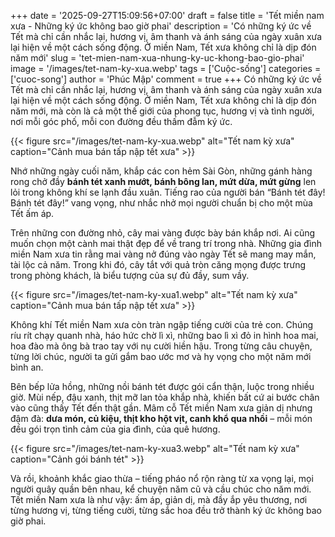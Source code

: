 +++
date = '2025-09-27T15:09:56+07:00'
draft = false
title = 'Tết miền nam xưa - Những ký ức không bao giờ phai'
description = 'Có những ký ức về Tết mà chỉ cần nhắc lại, hương vị, âm thanh và ánh sáng của ngày xuân xưa lại hiện về một cách sống động. Ở miền Nam, Tết xưa không chỉ là dịp đón năm mới'
slug = 'tet-mien-nam-xua-nhung-ky-uc-khong-bao-gio-phai'
image = '/images/tet-nam-ky-xua.webp'
tags = ['Cuộc-sống']
categories = ['cuoc-song']
author = 'Phúc Mập'
comment = true
+++
Có những ký ức về Tết mà chỉ cần nhắc lại, hương vị, âm thanh và ánh sáng của ngày xuân xưa lại hiện về một cách sống động. Ở miền Nam, Tết xưa không chỉ là dịp đón năm mới, mà còn là cả một thế giới của phong tục, hương vị và tình người, nơi mỗi góc phố, mỗi con đường đều thấm đẫm ký ức.

{{< figure src="/images/tet-nam-ky-xua.webp" alt="Tết nam kỳ xưa" caption="Cảnh mua bán tấp nập tết xưa" >}}

Nhớ những ngày cuối năm, khắp các con hẻm Sài Gòn, những gánh hàng rong chở đầy **bánh tét xanh mướt, bánh bông lan, mứt dừa, mứt gừng** len lỏi trong không khí se lạnh đầu xuân. Tiếng rao của người bán “Bánh tét đây! Bánh tét đây!” vang vọng, như nhắc nhở mọi người chuẩn bị cho một mùa Tết ấm áp.

Trên những con đường nhỏ, cây mai vàng được bày bán khắp nơi. Ai cũng muốn chọn một cành mai thật đẹp để về trang trí trong nhà. Những gia đình miền Nam xưa tin rằng mai vàng nở đúng vào ngày Tết sẽ mang may mắn, tài lộc cả năm. Trong khi đó, cây tắt với quả tròn căng mọng được trưng trong phòng khách, là biểu tượng của sự đủ đầy, sum vầy.

{{< figure src="/images/tet-nam-ky-xua1.webp" alt="Tết nam kỳ xưa" caption="Cảnh mua bán tấp nập tết xưa" >}}

Không khí Tết miền Nam xưa còn tràn ngập tiếng cười của trẻ con. Chúng ríu rít chạy quanh nhà, háo hức chờ lì xì, những bao lì xì đỏ in hình hoa mai, hoa đào mà ông bà trao tay với nụ cười hiền hậu. Trong từng câu chuyện, từng lời chúc, người ta gửi gắm bao ước mơ và hy vọng cho một năm mới bình an.

Bên bếp lửa hồng, những nồi bánh tét được gói cẩn thận, luộc trong nhiều giờ. Mùi nếp, đậu xanh, thịt mỡ lan tỏa khắp nhà, khiến bất cứ ai bước chân vào cũng thấy Tết đến thật gần. Mâm cỗ Tết miền Nam xưa giản dị nhưng đậm đà: **dưa món, củ kiệu, thịt kho hột vịt, canh khổ qua nhồi** – mỗi món đều gói trọn tình cảm của gia đình, của quê hương.

{{< figure src="/images/tet-nam-ky-xua3.webp" alt="Tết nam kỳ xưa" caption="Cảnh gói bánh tét" >}}

Và rồi, khoảnh khắc giao thừa – tiếng pháo nổ rộn ràng từ xa vọng lại, mọi người quây quần bên nhau, kể chuyện năm cũ và cầu chúc cho năm mới. Tết miền Nam xưa là như vậy: ấm áp, giản dị, mà đầy ắp yêu thương, nơi từng hương vị, từng tiếng cười, từng sắc hoa đều trở thành ký ức không bao giờ phai.